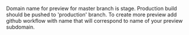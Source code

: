 Domain name for preview for master branch is stage.
Production build should be pushed to 'production' branch.
To create more preview add github workflow with name that will correspond to name of your preview subdomain.
